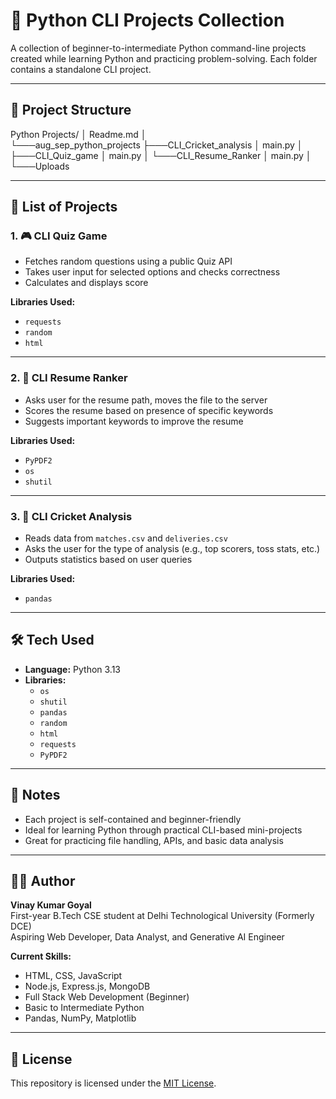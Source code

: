 # 🧰 Python CLI Projects Collection

A collection of beginner-to-intermediate Python command-line projects created while learning Python and practicing problem-solving. Each folder contains a standalone CLI project.

---

## 📁 Project Structure

Python Projects/
│   Readme.md
│   
└───aug_sep_python_projects
    ├───CLI_Cricket_analysis
    │       main.py
    │       
    ├───CLI_Quiz_game
    │       main.py
    │
    └───CLI_Resume_Ranker
        │   main.py
        │
        └───Uploads


---

## 📜 List of Projects

### 1. 🎮 CLI Quiz Game

- Fetches random questions using a public Quiz API
- Takes user input for selected options and checks correctness
- Calculates and displays score

**Libraries Used:**
- `requests`
- `random`
- `html`

---

### 2. 📄 CLI Resume Ranker

- Asks user for the resume path, moves the file to the server
- Scores the resume based on presence of specific keywords
- Suggests important keywords to improve the resume

**Libraries Used:**
- `PyPDF2`
- `os`
- `shutil`

---

### 3. 🏏 CLI Cricket Analysis

- Reads data from `matches.csv` and `deliveries.csv`
- Asks the user for the type of analysis (e.g., top scorers, toss stats, etc.)
- Outputs statistics based on user queries

**Libraries Used:**
- `pandas`

---

## 🛠️ Tech Used

- **Language:** Python 3.13
- **Libraries:**
  - `os`
  - `shutil`
  - `pandas`
  - `random`
  - `html`
  - `requests`
  - `PyPDF2`

---

## 📝 Notes

- Each project is self-contained and beginner-friendly
- Ideal for learning Python through practical CLI-based mini-projects
- Great for practicing file handling, APIs, and basic data analysis

---

## 👨‍💻 Author

**Vinay Kumar Goyal**  
First-year B.Tech CSE student at Delhi Technological University (Formerly DCE)  
Aspiring Web Developer, Data Analyst, and Generative AI Engineer

**Current Skills:**
- HTML, CSS, JavaScript
- Node.js, Express.js, MongoDB
- Full Stack Web Development (Beginner)
- Basic to Intermediate Python
- Pandas, NumPy, Matplotlib

---

## 📄 License

This repository is licensed under the [MIT License](LICENSE).
